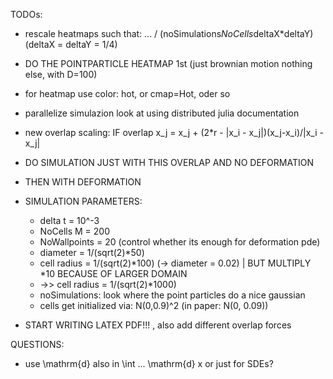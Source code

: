 

TODOs:
- rescale heatmaps such that:  ... / (noSimulations*NoCells*deltaX*deltaY) (deltaX = deltaY = 1/4) 
- DO THE POINTPARTICLE HEATMAP 1st (just brownian motion nothing else, with D=100)
- for heatmap use color: hot, or cmap=Hot, oder so
- parallelize simulazion look at using distributed julia documentation 
- new overlap scaling: IF overlap x_j = x_j + (2*r - |x_i - x_j|)(x_j-x_i)/|x_i - x_j|
- DO SIMULATION JUST WITH THIS OVERLAP AND NO DEFORMATION 
- THEN WITH DEFORMATION 

- SIMULATION PARAMETERS: 

    * delta t = 10^-3
    * NoCells M = 200  
    * NoWallpoints = 20 (control whether its enough for deformation pde)
    * diameter = 1/(sqrt(2)*50)
    * cell radius = 1/(sqrt(2)*100) (-> diameter = 0.02) | BUT MULTIPLY *10  BECAUSE OF LARGER DOMAIN
    * ->> cell radius = 1/(sqrt(2)*1000)
    * noSimulations: look where the point particles do a nice gaussian 
    * cells get initialized via: N(0,0.9)^2 (in paper: N(0, 0.09)) 

- START WRITING LATEX PDF!!! , also add different overlap forces


QUESTIONS: 
* use \mathrm{d} also in \int ... \mathrm{d} x or just for SDEs?